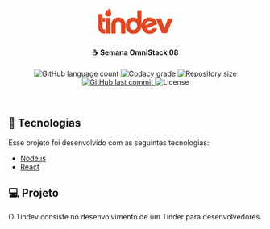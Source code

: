 <h1 align="center">
    <img alt="TinDEV" title="#delicinha" src=".github/tindev.svg" width="150px" />
</h1>

<h4 align="center">
  ☕ Semana OmniStack 08
</h4>
<p align="center">
  <img alt="GitHub language count" src="https://img.shields.io/github/languages/count/ramondcsilva/semana-omnistack-08.svg">

  <a href="https://www.codacy.com/app/ramondcsilva/semana-omnistack-08">
    <img alt="Codacy grade" src="https://img.shields.io/codacy/grade/04db4b43120b4d05b9b39c9d2da97300.svg">
  </a>

  <img alt="Repository size" src="https://img.shields.io/github/repo-size/ramondcsilva/semana-omnistack-08.svg">
  <a href="https://github.com/ramondcsilva/semana-omnistack-08/commits/master">
    <img alt="GitHub last commit" src="https://img.shields.io/github/last-commit/ramondcsilva/semana-omnistack-08.svg">
  </a>

  <img alt="License" src="https://img.shields.io/badge/license-MIT-brightgreen">
</p>

<br>

## :rocket: Tecnologias

Esse projeto foi desenvolvido com as seguintes tecnologias:

- [Node.js](https://nodejs.org/en/)
- [React](https://reactjs.org)

## 💻 Projeto

O Tindev consiste no desenvolvimento de um Tinder para desenvolvedores.
